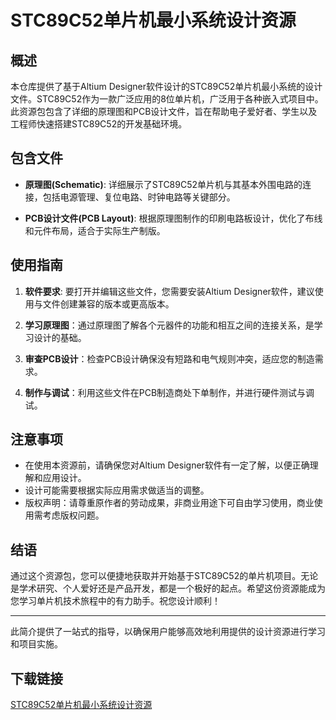 # STC89C52单片机最小系统设计资源

## 概述

本仓库提供了基于Altium Designer软件设计的STC89C52单片机最小系统的设计文件。STC89C52作为一款广泛应用的8位单片机，广泛用于各种嵌入式项目中。此资源包包含了详细的原理图和PCB设计文件，旨在帮助电子爱好者、学生以及工程师快速搭建STC89C52的开发基础环境。

## 包含文件

- **原理图(Schematic)**: 详细展示了STC89C52单片机与其基本外围电路的连接，包括电源管理、复位电路、时钟电路等关键部分。
  
- **PCB设计文件(PCB Layout)**: 根据原理图制作的印刷电路板设计，优化了布线和元件布局，适合于实际生产制版。

## 使用指南

1. **软件要求**: 要打开并编辑这些文件，您需要安装Altium Designer软件，建议使用与文件创建兼容的版本或更高版本。
   
2. **学习原理图**：通过原理图了解各个元器件的功能和相互之间的连接关系，是学习设计的基础。

3. **审查PCB设计**：检查PCB设计确保没有短路和电气规则冲突，适应您的制造需求。

4. **制作与调试**：利用这些文件在PCB制造商处下单制作，并进行硬件测试与调试。

## 注意事项

- 在使用本资源前，请确保您对Altium Designer软件有一定了解，以便正确理解和应用设计。
- 设计可能需要根据实际应用需求做适当的调整。
- 版权声明：请尊重原作者的劳动成果，非商业用途下可自由学习使用，商业使用需考虑版权问题。

## 结语

通过这个资源包，您可以便捷地获取并开始基于STC89C52的单片机项目。无论是学术研究、个人爱好还是产品开发，都是一个极好的起点。希望这份资源能成为您学习单片机技术旅程中的有力助手。祝您设计顺利！

---

此简介提供了一站式的指导，以确保用户能够高效地利用提供的设计资源进行学习和项目实施。

## 下载链接

[STC89C52单片机最小系统设计资源](https://pan.quark.cn/s/2b559cfac75b)